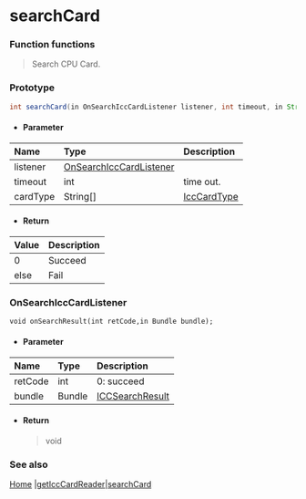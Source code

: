 # searchCard

### Function functions
> Search CPU Card.

### Prototype

```java
int searchCard(in OnSearchIccCardListener listener, int timeout, in String[] cardType);
```

- #### Parameter
| Name     | Type                                                | Description                        |
| :------- | :-------------------------------------------------- | :--------------------------------- |
| listener | [OnSearchIccCardListener](#OnSearchMagCardListener) |                                    |
| timeout  | int                                                 | time out.                          |
| cardType | String[]                                            | [IccCardType](enum.md#IccCardType) |


- #### Return
| Value | Description |
| :---- | :---------- |
| 0     | Succeed     |
| else  | Fail        |

### OnSearchIccCardListener

```
void onSearchResult(int retCode,in Bundle bundle);
```

- #### Parameter
| Name    | Type   | Description                                |
| :------ | :----- | :----------------------------------------- |
| retCode | int    | 0: succeed                                 |
| bundle  | Bundle | [ICCSearchResult](enum.md#ICCSearchResult) |

- #### Return

  > void




### See also

[Home](../README.md) |[getIccCardReader](getIccCardReader.md)|[searchCard](searchCard.md)

